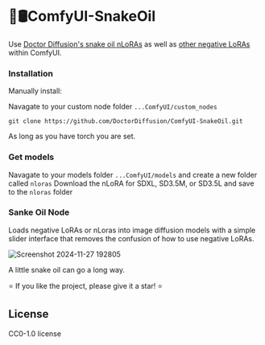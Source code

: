 # 🐍🛢️ComfyUI-SnakeOil
Use [Doctor Diffusion's snake oil nLoRAs](https://civitai.com/models/987843) as well as [other negative LoRAs](https://civitai.com/models/186617/doctor-diffusions-negative-xl-lora) within ComfyUI.

### Installation
Manually install:

Navagate to your custom node folder `...ComfyUI/custom_nodes`
```
git clone https://github.com/DoctorDiffusion/ComfyUI-SnakeOil.git
```
As long as you have torch you are set.
### Get models
Navagate to your models folder `...ComfyUI/models` and create a new folder called `nloras`
Download the nLoRA for SDXL, SD3.5M, or SD3.5L and save to the `nloras` folder

### Sanke Oil Node
Loads negative LoRAs or nLoras into image diffusion models with a simple slider interface that removes the confusion of how to use negative LoRAs.

![Screenshot 2024-11-27 192805](https://github.com/user-attachments/assets/8ca2309e-0b2f-4bce-925f-d7b80c5b986a)

A little snake oil can go a long way.

⭐ If you like the project, please give it a star! ⭐

## License
CC0-1.0 license

